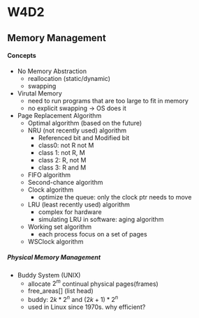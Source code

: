 # W4D2

## Memory Management

#### Concepts

- No Memory Abstraction
  - reallocation (static/dynamic)
  - swapping
- Virutal Memory
  - need to run programs that are too large to fit in memory
  - no explicit swapping -> OS does it
- Page Replacement Algorithm
  - Optimal algorithm (based on the future)
  - NRU (not recently used) algorithm
    - Referenced bit and Modified bit
    - class0: not R not M
    - class 1: not R, M
    - class 2: R, not M
    - class 3: R and M
  - FIFO algorithm
  - Second-chance algorithm
  - Clock algorithm
    - optimize the queue: only the clock ptr needs to move
  - LRU (least recently used) algorithm
    - complex for hardware
    - simulating LRU in software: aging algorithm
  - Working set algorithm
    - each process focus on a set of pages
  - WSClock algorithm

##### Physical Memory Management

- Buddy System (UNIX)
  - allocate $2^m$ continual physical pages(frames)
  - free_areas[] (list head)
  - buddy: $2k*2^n$ and $(2k+1)*2^n$
  - used in Linux since 1970s.   why efficient?